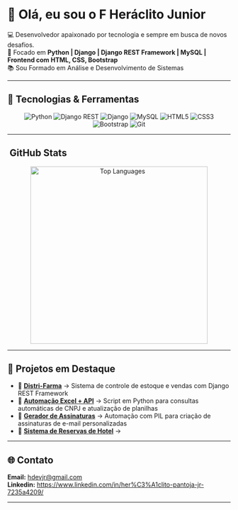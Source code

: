 # 👋 Olá, eu sou o F Heráclito Junior  

💻 Desenvolvedor apaixonado por tecnologia e sempre em busca de novos desafios.  
🚀 Focado em **Python | Django | Django REST Framework | MySQL | Frontend com HTML, CSS, Bootstrap**  
📚 Sou Formado em Análise e Desenvolvimento de Sistemas  

---

## 🔧 Tecnologias & Ferramentas  

<div align="center">
  
![Python](https://img.shields.io/badge/-Python-333?style=for-the-badge&logo=python)  ![Django REST](https://img.shields.io/badge/-Django%20REST-ff1709?style=for-the-badge&logo=django&logoColor=white) 
![Django](https://img.shields.io/badge/-Django-092E20?style=for-the-badge&logo=django)  ![MySQL](https://img.shields.io/badge/-MySQL-4479A1?style=for-the-badge&logo=mysql&logoColor=white)
![HTML5](https://img.shields.io/badge/-HTML5-E34F26?style=for-the-badge&logo=html5&logoColor=white) ![CSS3](https://img.shields.io/badge/-CSS3-1572B6?style=for-the-badge&logo=css3)
![Bootstrap](https://img.shields.io/badge/-Bootstrap-563D7C?style=for-the-badge&logo=bootstrap) ![Git](https://img.shields.io/badge/-Git-F05032?style=for-the-badge&logo=git&logoColor=white) 
 
  
  
 

</div>

---

## ​ GitHub Stats  

<div align="center">

<img src="https://github-readme-stats.vercel.app/api/top-langs/?username=HDevJr&layout=compact&langs_count=8&theme=tokyonight" alt="Top Languages" width="400" />

</div>


---

## 📌 Projetos em Destaque  

- 🔹 [**Distri-Farma**](https://github.com/HDevJr/Distri-Farma) → Sistema de controle de estoque e vendas com Django REST Framework  
- 🔹 [**Automação Excel + API**](https://github.com/HDevJr/Consulta-CNPJ) → Script em Python para consultas automáticas de CNPJ e atualização de planilhas  
- 🔹 [**Gerador de Assinaturas**](https://github.com/HDevJr/gerador-assinaturas-email) → Automação com PIL para criação de assinaturas de e-mail personalizadas
- 🔹 [**Sistema de Reservas de Hotel**](https://github.com/HDevJr/Hotel-TOKA-DAS-SEREIAS) →

---

## 🌐 Contato  

**Email:** hdevjr@gmail.com <br>
**Linkedin:** https://www.linkedin.com/in/her%C3%A1clito-pantoja-jr-7235a4209/



---
